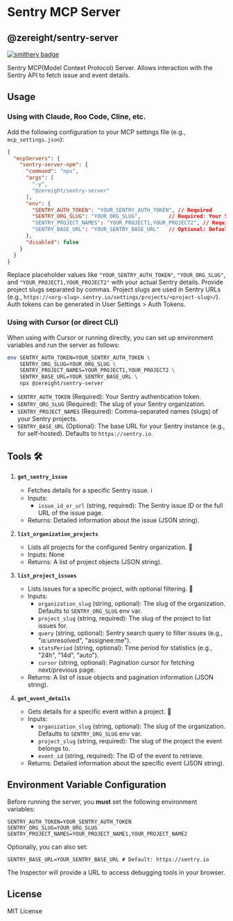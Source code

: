 # Sentry MCP Server

## @zereight/sentry-server

[![smithery badge](https://smithery.ai/badge/@zereight/sentry-server)](https://smithery.ai/server/@zereight/sentry-server)

Sentry MCP(Model Context Protocol) Server. Allows interaction with the Sentry API to fetch issue and event details.

## Usage

### Using with Claude, Roo Code, Cline, etc.

Add the following configuration to your MCP settings file (e.g., `mcp_settings.json`):

```json
{
  "mcpServers": {
    "sentry-server-npm": {
      "command": "npx",
      "args": [
        "-y",
        "@zereight/sentry-server"
      ],
      "env": {
        "SENTRY_AUTH_TOKEN": "YOUR_SENTRY_AUTH_TOKEN", // Required
        "SENTRY_ORG_SLUG": "YOUR_ORG_SLUG",         // Required: Your Sentry organization slug
        "SENTRY_PROJECT_NAMES": "YOUR_PROJECT1,YOUR_PROJECT2", // Required: Comma-separated Sentry project slugs
        "SENTRY_BASE_URL": "YOUR_SENTRY_BASE_URL"   // Optional: Defaults to https://sentry.io
      },
      "disabled": false
    }
  }
}
```

Replace placeholder values like `"YOUR_SENTRY_AUTH_TOKEN"`, `"YOUR_ORG_SLUG"`, and `"YOUR_PROJECT1,YOUR_PROJECT2"` with your actual Sentry details. Provide project slugs separated by commas. Project slugs are used in Sentry URLs (e.g., `https://<org-slug>.sentry.io/settings/projects/<project-slug>/`). Auth tokens can be generated in User Settings > Auth Tokens.

### Using with Cursor (or direct CLI)

When using with Cursor or running directly, you can set up environment variables and run the server as follows:

```bash
env SENTRY_AUTH_TOKEN=YOUR_SENTRY_AUTH_TOKEN \
    SENTRY_ORG_SLUG=YOUR_ORG_SLUG \
    SENTRY_PROJECT_NAMES=YOUR_PROJECT1,YOUR_PROJECT2 \
    SENTRY_BASE_URL=YOUR_SENTRY_BASE_URL \
    npx @zereight/sentry-server
```

- `SENTRY_AUTH_TOKEN` (Required): Your Sentry authentication token.
- `SENTRY_ORG_SLUG` (Required): The slug of your Sentry organization.
- `SENTRY_PROJECT_NAMES` (Required): Comma-separated names (slugs) of your Sentry projects.
- `SENTRY_BASE_URL` (Optional): The base URL for your Sentry instance (e.g., for self-hosted). Defaults to `https://sentry.io`.

## Tools 🛠️

1.  **`get_sentry_issue`**
    - Fetches details for a specific Sentry issue. ℹ️
    - Inputs:
        - `issue_id_or_url` (string, required): The Sentry issue ID or the full URL of the issue page.
    - Returns: Detailed information about the issue (JSON string).

2.  **`list_organization_projects`**
    - Lists all projects for the configured Sentry organization. 📂
    - Inputs: None
    - Returns: A list of project objects (JSON string).

3.  **`list_project_issues`**
    - Lists issues for a specific project, with optional filtering. 🐛
    - Inputs:
        - `organization_slug` (string, optional): The slug of the organization. Defaults to `SENTRY_ORG_SLUG` env var.
        - `project_slug` (string, required): The slug of the project to list issues for.
        - `query` (string, optional): Sentry search query to filter issues (e.g., "is:unresolved", "assignee:me").
        - `statsPeriod` (string, optional): Time period for statistics (e.g., "24h", "14d", "auto").
        - `cursor` (string, optional): Pagination cursor for fetching next/previous page.
    - Returns: A list of issue objects and pagination information (JSON string).

4.  **`get_event_details`**
    - Gets details for a specific event within a project. 📄
    - Inputs:
        - `organization_slug` (string, optional): The slug of the organization. Defaults to `SENTRY_ORG_SLUG` env var.
        - `project_slug` (string, required): The slug of the project the event belongs to.
        - `event_id` (string, required): The ID of the event to retrieve.
    - Returns: Detailed information about the specific event (JSON string).

## Environment Variable Configuration

Before running the server, you **must** set the following environment variables:

```
SENTRY_AUTH_TOKEN=YOUR_SENTRY_AUTH_TOKEN
SENTRY_ORG_SLUG=YOUR_ORG_SLUG
SENTRY_PROJECT_NAMES=YOUR_PROJECT_NAME1,YOUR_PROJECT_NAME2
```

Optionally, you can also set:

```
SENTRY_BASE_URL=YOUR_SENTRY_BASE_URL # Default: https://sentry.io
```
The Inspector will provide a URL to access debugging tools in your browser.

## License

MIT License
